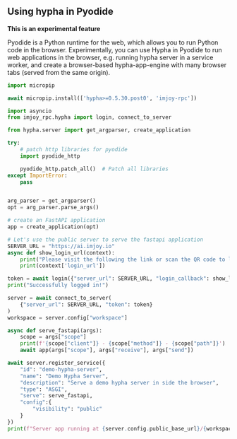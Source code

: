 
## Using hypha in Pyodide
**This is an experimental feature**

Pyodide is a Python runtime for the web, which allows you to run Python code in the browser. Experimentally, you can use Hypha in Pyodide to run web applications in the browser, e.g. running hypha server in a service worker, and create a browser-based hypha-app-engine with many browser tabs (served from the same origin).

```python
import micropip

await micropip.install(['hypha>=0.5.30.post0', 'imjoy-rpc'])

import asyncio
from imjoy_rpc.hypha import login, connect_to_server

from hypha.server import get_argparser, create_application

try:
    # patch http libraries for pyodide
    import pyodide_http

    pyodide_http.patch_all()  # Patch all libraries
except ImportError:
    pass


arg_parser = get_argparser()
opt = arg_parser.parse_args()

# create an FastAPI application
app = create_application(opt)

# Let's use the public server to serve the fastapi application
SERVER_URL = "https://ai.imjoy.io"
async def show_login_url(context):
    print("Please visit the following the link or scan the QR code to login")
    print(context['login_url'])

token = await login({"server_url": SERVER_URL, "login_callback": show_login_url})
print("Successfully logged in!")

server = await connect_to_server(
    {"server_url": SERVER_URL, "token": token}
)
workspace = server.config["workspace"]

async def serve_fastapi(args):
    scope = args["scope"]
    print(f'{scope["client"]} - {scope["method"]} - {scope["path"]}')
    await app(args["scope"], args["receive"], args["send"])

await server.register_service({
    "id": "demo-hypha-server",
    "name": "Demo Hypha Server",
    "description": "Serve a demo hypha server in side the browser",
    "type": "ASGI",
    "serve": serve_fastapi,
    "config":{
        "visibility": "public"
    }
})
print(f"Server app running at {server.config.public_base_url}/{workspace}/apps/demo-hypha-server")
```